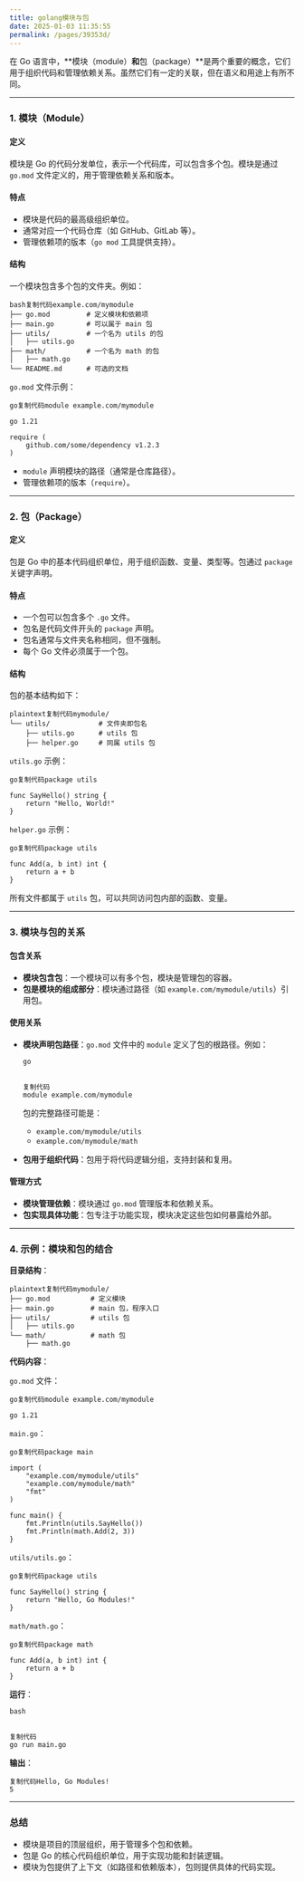 ```yaml
---
title: golang模块与包
date: 2025-01-03 11:35:55
permalink: /pages/39353d/
---
```

在 Go 语言中，**模块（module）**和**包（package）**是两个重要的概念，它们用于组织代码和管理依赖关系。虽然它们有一定的关联，但在语义和用途上有所不同。

------

### **1. 模块（Module）**

#### 定义

模块是 Go 的代码分发单位，表示一个代码库，可以包含多个包。模块是通过 `go.mod` 文件定义的，用于管理依赖关系和版本。

#### 特点

- 模块是代码的最高级组织单位。
- 通常对应一个代码仓库（如 GitHub、GitLab 等）。
- 管理依赖项的版本（`go mod` 工具提供支持）。

#### 结构

一个模块包含多个包的文件夹。例如：

```
bash复制代码example.com/mymodule
├── go.mod         # 定义模块和依赖项
├── main.go        # 可以属于 main 包
├── utils/         # 一个名为 utils 的包
│   ├── utils.go
├── math/          # 一个名为 math 的包
│   ├── math.go
└── README.md      # 可选的文档
```

`go.mod` 文件示例：

```
go复制代码module example.com/mymodule

go 1.21

require (
    github.com/some/dependency v1.2.3
)
```

- `module` 声明模块的路径（通常是仓库路径）。
- 管理依赖项的版本（`require`）。

------

### **2. 包（Package）**

#### 定义

包是 Go 中的基本代码组织单位，用于组织函数、变量、类型等。包通过 `package` 关键字声明。

#### 特点

- 一个包可以包含多个 `.go` 文件。
- 包名是代码文件开头的 `package` 声明。
- 包名通常与文件夹名称相同，但不强制。
- 每个 Go 文件必须属于一个包。

#### 结构

包的基本结构如下：

```
plaintext复制代码mymodule/
└── utils/            # 文件夹即包名
    ├── utils.go      # utils 包
    ├── helper.go     # 同属 utils 包
```

`utils.go` 示例：

```
go复制代码package utils

func SayHello() string {
    return "Hello, World!"
}
```

`helper.go` 示例：

```
go复制代码package utils

func Add(a, b int) int {
    return a + b
}
```

所有文件都属于 `utils` 包，可以共同访问包内部的函数、变量。

------

### **3. 模块与包的关系**

#### **包含关系**

- **模块包含包**：一个模块可以有多个包，模块是管理包的容器。
- **包是模块的组成部分**：模块通过路径（如 `example.com/mymodule/utils`）引用包。

#### **使用关系**

- **模块声明包路径**：`go.mod` 文件中的 `module` 定义了包的根路径。例如：

  ```
  go
  
  
  复制代码
  module example.com/mymodule
  ```

  包的完整路径可能是：

  - `example.com/mymodule/utils`
  - `example.com/mymodule/math`

- **包用于组织代码**：包用于将代码逻辑分组，支持封装和复用。

#### **管理方式**

- **模块管理依赖**：模块通过 `go.mod` 管理版本和依赖关系。
- **包实现具体功能**：包专注于功能实现，模块决定这些包如何暴露给外部。

------

### **4. 示例：模块和包的结合**

**目录结构**：

```
plaintext复制代码mymodule/
├── go.mod          # 定义模块
├── main.go         # main 包，程序入口
├── utils/          # utils 包
│   ├── utils.go
└── math/           # math 包
    ├── math.go
```

**代码内容**：

`go.mod` 文件：

```
go复制代码module example.com/mymodule

go 1.21
```

`main.go`：

```
go复制代码package main

import (
    "example.com/mymodule/utils"
    "example.com/mymodule/math"
    "fmt"
)

func main() {
    fmt.Println(utils.SayHello())
    fmt.Println(math.Add(2, 3))
}
```

`utils/utils.go`：

```
go复制代码package utils

func SayHello() string {
    return "Hello, Go Modules!"
}
```

`math/math.go`：

```
go复制代码package math

func Add(a, b int) int {
    return a + b
}
```

**运行**：

```
bash


复制代码
go run main.go
```

**输出**：

```
复制代码Hello, Go Modules!
5
```

------

### **总结**

- 模块是项目的顶层组织，用于管理多个包和依赖。
- 包是 Go 的核心代码组织单位，用于实现功能和封装逻辑。
- 模块为包提供了上下文（如路径和依赖版本），包则提供具体的代码实现。